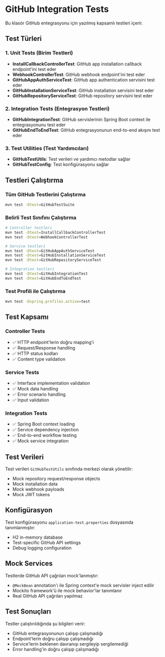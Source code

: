 # GitHub Integration Tests

Bu klasör GitHub entegrasyonu için yazılmış kapsamlı testleri içerir.

## Test Türleri

### 1. Unit Tests (Birim Testleri)
- **InstallCallbackControllerTest**: GitHub app installation callback endpoint'ini test eder
- **WebhookControllerTest**: GitHub webhook endpoint'ini test eder
- **GitHubAppAuthServiceTest**: GitHub app authentication servisini test eder
- **GitHubInstallationServiceTest**: GitHub installation servisini test eder
- **GitHubRepositoryServiceTest**: GitHub repository servisini test eder

### 2. Integration Tests (Entegrasyon Testleri)
- **GitHubIntegrationTest**: GitHub servislerinin Spring Boot context ile entegrasyonunu test eder
- **GitHubEndToEndTest**: GitHub entegrasyonunun end-to-end akışını test eder

### 3. Test Utilities (Test Yardımcıları)
- **GitHubTestUtils**: Test verileri ve yardımcı metodlar sağlar
- **GitHubTestConfig**: Test konfigürasyonu sağlar

## Testleri Çalıştırma

### Tüm GitHub Testlerini Çalıştırma
```bash
mvn test -Dtest=GitHubTestSuite
```

### Belirli Test Sınıfını Çalıştırma
```bash
# Controller testleri
mvn test -Dtest=InstallCallbackControllerTest
mvn test -Dtest=WebhookControllerTest

# Service testleri
mvn test -Dtest=GitHubAppAuthServiceTest
mvn test -Dtest=GitHubInstallationServiceTest
mvn test -Dtest=GitHubRepositoryServiceTest

# Integration testleri
mvn test -Dtest=GitHubIntegrationTest
mvn test -Dtest=GitHubEndToEndTest
```

### Test Profili ile Çalıştırma
```bash
mvn test -Dspring.profiles.active=test
```

## Test Kapsamı

### Controller Tests
- ✅ HTTP endpoint'lerin doğru mapping'i
- ✅ Request/Response handling
- ✅ HTTP status kodları
- ✅ Content type validation

### Service Tests
- ✅ Interface implementation validation
- ✅ Mock data handling
- ✅ Error scenario handling
- ✅ Input validation

### Integration Tests
- ✅ Spring Boot context loading
- ✅ Service dependency injection
- ✅ End-to-end workflow testing
- ✅ Mock service integration

## Test Verileri

Test verileri `GitHubTestUtils` sınıfında merkezi olarak yönetilir:
- Mock repository request/response objects
- Mock installation data
- Mock webhook payloads
- Mock JWT tokens

## Konfigürasyon

Test konfigürasyonu `application-test.properties` dosyasında tanımlanmıştır:
- H2 in-memory database
- Test-specific GitHub API settings
- Debug logging configuration

## Mock Services

Testlerde GitHub API çağrıları mock'lanmıştır:
- `@MockBean` annotation'ı ile Spring context'e mock servisler inject edilir
- Mockito framework'ü ile mock behavior'lar tanımlanır
- Real GitHub API çağrıları yapılmaz

## Test Sonuçları

Testler çalıştırıldığında şu bilgileri verir:
- GitHub entegrasyonunun çalışıp çalışmadığı
- Endpoint'lerin doğru çalışıp çalışmadığı
- Service'lerin beklenen davranışı sergileyip sergilemediği
- Error handling'in doğru çalışıp çalışmadığı






